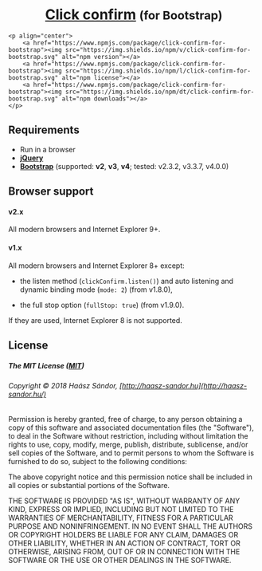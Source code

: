 <div>
	<h1 align="center">
		<a href="https://gitlab.com/haasz/click-confirm-for-bootstrap">Click confirm</a>
		<small>(for Bootstrap)</small>
	</h1>

	<p align="center">
		<a href="https://www.npmjs.com/package/click-confirm-for-bootstrap"><img src="https://img.shields.io/npm/v/click-confirm-for-bootstrap.svg" alt="npm version"></a>
		<a href="https://www.npmjs.com/package/click-confirm-for-bootstrap"><img src="https://img.shields.io/npm/l/click-confirm-for-bootstrap.svg" alt="npm license"></a>
		<a href="https://www.npmjs.com/package/click-confirm-for-bootstrap"><img src="https://img.shields.io/npm/dt/click-confirm-for-bootstrap.svg" alt="npm downloads"></a>
	</p>
</div>

## Requirements

- Run in a browser
- **[jQuery](http://jquery.com/)**
- **[Bootstrap](https://getbootstrap.com/)** (supported: **v2**, **v3**, **v4**; tested: v2.3.2, v3.3.7, v4.0.0)

## Browser support

#### v2.x

All modern browsers and Internet Explorer 9+.

#### v1.x

All modern browsers and Internet Explorer 8+ except:

- the listen method (`clickConfirm.listen()`) and auto listening and dynamic binding mode (`mode: 2`) (from v1.8.0),

- the full stop option (`fullStop: true`) (from v1.9.0).

If they are used, Internet Explorer 8 is not supported.

## License

##### The MIT License ([MIT](https://opensource.org/licenses/MIT))

###### Copyright © 2018 Haász Sándor, [http://haasz-sandor.hu](http://haasz-sandor.hu/)

Permission is hereby granted, free of charge, to any person obtaining a copy of this software and associated documentation files (the "Software"), to deal in the Software without restriction, including without limitation the rights to use, copy, modify, merge, publish, distribute, sublicense, and/or sell copies of the Software, and to permit persons to whom the Software is furnished to do so, subject to the following conditions:

The above copyright notice and this permission notice shall be included in all copies or substantial portions of the Software.

THE SOFTWARE IS PROVIDED "AS IS", WITHOUT WARRANTY OF ANY KIND, EXPRESS OR IMPLIED, INCLUDING BUT NOT LIMITED TO THE WARRANTIES OF MERCHANTABILITY, FITNESS FOR A PARTICULAR PURPOSE AND NONINFRINGEMENT. IN NO EVENT SHALL THE AUTHORS OR COPYRIGHT HOLDERS BE LIABLE FOR ANY CLAIM, DAMAGES OR OTHER LIABILITY, WHETHER IN AN ACTION OF CONTRACT, TORT OR OTHERWISE, ARISING FROM, OUT OF OR IN CONNECTION WITH THE SOFTWARE OR THE USE OR OTHER DEALINGS IN THE SOFTWARE.
